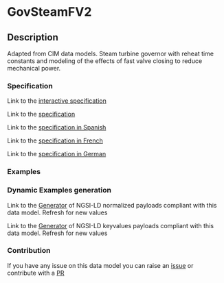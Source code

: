 # GovSteamFV2

## Description 

Adapted from CIM data models. Steam turbine governor with reheat time constants and modeling of the effects of fast valve closing to reduce mechanical power.
### Specification

Link to the [interactive specification](https://swagger.lab.fiware.org/?url=https://smart-data-models.github.io/dataModel.EnergyCIM/GovSteamFV2/swagger.yaml)

Link to the [specification](https://smart-data-models.github.io/dataModel.EnergyCIM/GovSteamFV2/doc/spec.md)

Link to the [specification in Spanish](https://smart-data-models.github.io/dataModel.EnergyCIM/GovSteamFV2/doc/spec_ES.md)

Link to the [specification in French](https://smart-data-models.github.io/dataModel.EnergyCIM/GovSteamFV2/doc/spec_FR.md)

Link to the [specification in German](https://smart-data-models.github.io/dataModel.EnergyCIM/GovSteamFV2/doc/spec_DE.md)
### Examples
### Dynamic Examples generation

Link to the [Generator](https://smartdatamodels.org/extra/ngsi-ld_generator_v0.92.php?schemaUrl=https://raw.githubusercontent.com/smart-data-models/dataModel.EnergyCIM/master/GovSteamFV2/schema.json&email=info@smartdatamodels.org) of NGSI-LD normalized payloads compliant with this data model. Refresh for new values

Link to the [Generator](https://smartdatamodels.org/extra/ngsi-ld_generator_keyvalues_v0.92.php?schemaUrl=https://raw.githubusercontent.com/smart-data-models/dataModel.EnergyCIM/master/GovSteamFV2/schema.json&email=info@smartdatamodels.org) of NGSI-LD keyvalues payloads compliant with this data model. Refresh for new values
### Contribution

 If you have any issue on this data model you can raise an [issue](https://github.com/smart-data-models/dataModel.EnergyCIM/issues)  or contribute with a [PR](https://github.com/smart-data-models/dataModel.EnergyCIM/pulls)